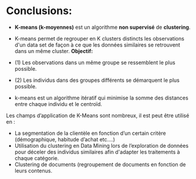 # Conclusions:

- **K-means (k-moyennes)** est un  algorithme **non supervisé**  de **clustering**.
- K-means permet de regrouper en K clusters distincts les observations d'un data set de façon à ce que les données similaires se retrouvent dans un même cluster.
**Objectif:**
- (1) Les observations dans un même groupe se ressemblent le plus possible.
- (2) Les individus dans des groupes différents se démarquent le plus possible.

- k-means est un algorithme itératif qui minimise la somme des distances entre chaque individu et le centroïd.


Les champs d’application de K-Means sont nombreux, il est peut être utilisé en :

- La segmentation de la clientèle en fonction d’un certain critère (démographique, habitude d’achat etc….)
- Utilisation du clustering en Data Mining lors de l’exploration de données pour déceler des individus similaires afin d'adapter les traitements à chaque catégorie.
- Clustering de documents (regroupement de documents en fonction de leurs contenus.
